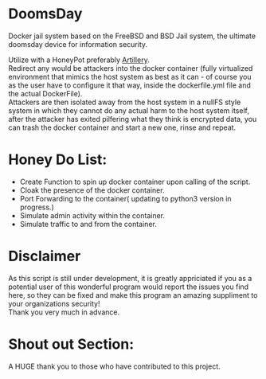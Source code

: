 # DoomsDay
Docker jail system based on the FreeBSD and BSD Jail system, the ultimate doomsday device for information security.

Utilize with a HoneyPot preferably [Artillery](https://github.com/BinaryDefense/artillery).  
Redirect any would be attackers into the docker container (fully virtualized environment that mimics the host system as best as it can - of course you as the user have to configure it that way, inside the dockerfile.yml file and the actual DockerFile).  
Attackers are then isolated away from the host system in a nullFS style system in which they cannot do any actual harm to the host system itself, after the attacker has exited pilfering what they think is encrypted data, you can trash the docker container and start a new one, rinse and repeat.

# Honey Do List:
- Create Function to spin up docker container upon calling of the script.
- Cloak the presence of the docker container.
- Port Forwarding to the container( updating to python3 version in progress.)
- Simulate admin activity within the container.
- Simulate traffic to and from the container.

# Disclaimer

As this script is still under development, it is greatly appriciated if you as a potential user of this wonderful program would report the issues you find here, so they can be fixed and make this program an amazing suppliment to your organizations security!  
Thank you very much in advance.

# Shout out Section:

A HUGE thank you to those who have contributed to this project.
